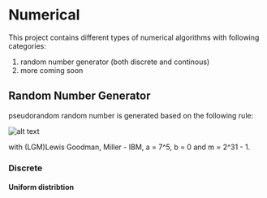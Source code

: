# Numerical

This project contains different types of numerical algorithms with following categories:
1.  random number generator (both discrete and continous)
2.  more coming soon


## Random Number Generator
pseudorandom random number is generated based on the following rule:

![alt text](http://latex.codecogs.com/gif.download?X_%7Bn%20+%201%7D%20%3D%20%28a%20*%20X_%7Bn%7D%20+%20b%29%20%5Cquad%20mod%20%5Cquad%20m)

with (LGM)Lewis Goodman, Miller - IBM, a = 7^5, b = 0 and m = 2^31 - 1.
### Discrete
#### Uniform distribtion
